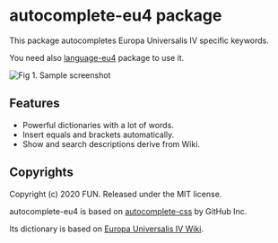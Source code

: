 # autocomplete-eu4 package

This package autocompletes Europa Universalis IV specific keywords.

You need also [language-eu4](https://atom.io/packages/language-eu4) package to use it.

![Fig 1. Sample screenshot](https://neo-event-horizon.com/wp-content/uploads/2019/03/autocomplete-eu4-0-2-0.png)

## Features

- Powerful dictionaries with a lot of words.
- Insert equals and brackets automatically.
- Show and search descriptions derive from Wiki.

## Copyrights

Copyright (c) 2020 FUN. Released under the MIT license.

autocomplete-eu4 is based on [autocomplete-css](https://github.com/atom/autocomplete-css) by GitHub Inc.

Its dictionary is based on [Europa Universalis IV Wiki](https://eu4.paradoxwikis.com).
